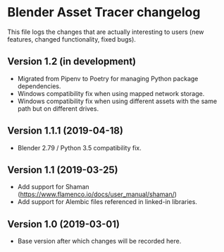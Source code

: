 # Blender Asset Tracer changelog

This file logs the changes that are actually interesting to users (new features,
changed functionality, fixed bugs).

## Version 1.2 (in development)

- Migrated from Pipenv to Poetry for managing Python package dependencies.
- Windows compatibility fix when using mapped network storage.
- Windows compatibility fix when using different assets with the same path but on different drives.


## Version 1.1.1 (2019-04-18)

- Blender 2.79 / Python 3.5 compatibility fix.


## Version 1.1 (2019-03-25)

- Add support for Shaman (https://www.flamenco.io/docs/user_manual/shaman/)
- Add support for Alembic files referenced in linked-in libraries.


## Version 1.0 (2019-03-01)

- Base version after which changes will be recorded here.

